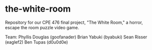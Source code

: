 the-white-room
==============

Repository for our CPE 476 final project, "The White Room," a horror, escape the room puzzle video game.

Team:
   Phyllis Douglas (goofanader)
   Brian Yabuki (byabuki)
   Sean Risser (eaglef2)
   Ben Tupas (d0u0d0e)

